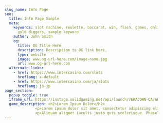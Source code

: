 ```yaml
---
slug_name: Info Page
seo:
  title: Info Page Sample
  meta:
    keywords: slot machine, roulette, baccarat, win, flash, games, online, pontoon,
      gold diggers, sample keyword
    author: John Smith
    og:
      title: OG Title Here
      description: Description to OG link here.
      type: website
      image: www.og-url-here.com/image-name.jpg
      url: www.og-url-here.com
  alternate_links:
    - href: https://www.intercasino.com/slots
      hreflang: x-default
    - href: https://www.intercasino.com/ja/slots
      hreflang: ja-jp
page_section:
  popup_toggle: true
  iframe_url: https://instage.solidgaming.net/api/launch/VERAJOHN-QA/GHG_HAWAIIAN_DREAM
  game_description: <h2>Lorem Ipsum Dolor</h2>
              <p>Lorem ipsum dolor sit amet, consectetur adipiscing elit. Integer pellentesque ante et pellentesque porta. Pellentesque lacinia neque non augue cursus, at egestas velit pellentesque. Quisque tempor, nibh id aliquam luctus, erat ante tincidunt erat, eu sollicitudin leo purus at erat. Pellentesque elementum diam ut semper rutrum. Sed at pulvinar velit. Proin libero nunc, ultricies vel suscipit a, mollis sed orci. Aliquam eget gravida mi. In pellentesque auctor ex id lobortis. Praesent non augue vehicula, auctor nibh eu, malesuada lectus. Pellentesque porttitor orci vel nunc convallis, quis posuere massa semper. Quisque tempor leo nec nunc euismod, id pretium eros ullamcorper.</p>
              <p>Aliquam aliquet iaculis justo quis scelerisque. Phasellus quis porta nunc. Duis mollis consectetur risus, ac imperdiet nulla egestas eu. Aliquam quis nisi maximus, interdum risus non, tincidunt dui. Morbi sed dapibus urna. Fusce at nisi feugiat, aliquet nibh a, rutrum mi. Nulla nibh tortor, hendrerit ac feugiat vel, ullamcorper nec massa. Phasellus sed elit ultricies justo bibendum aliquam. Sed nunc risus, accumsan a odio eu, laoreet ullamcorper lectus. Proin efficitur porttitor neque, ut condimentum ante blandit a. Etiam sed eros ut eros vehicula pellentesque. Duis vel est ut libero maximus ullamcorper et et sapien. Quisque euismod odio at magna euismod porta. Nullam eu lectus quis turpis interdum tempus nec et lorem. Praesent sagittis, ipsum sit amet rhoncus congue, nunc odio aliquet urna, vitae sagittis eros massa nec odio.</p>
---
```

